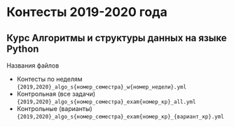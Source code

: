 # Контесты 2019-2020 года

## Курс Алгоритмы и структуры данных на языке Python

Названия файлов
- Контесты по неделям       `{2019,2020}_algo_s{номер_семестра}_w{номер_недели}.yml`
- Контрольная (все задачи)  `{2019,2020}_algo_s{номер_семестра}_exam{номер_кр}_all.yml`
- Контрольные (варианты)    `{2019,2020}_algo_s{номер_семестра}_exam{номер_кр}_{вариант_кр}.yml`
